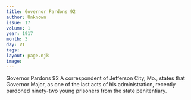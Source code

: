 ```yaml
---
title: Governor Pardons 92
author: Unknown
issue: 17
volume: 1
year: 1917
month: 3
day: VI
tags:
layout: page.njk
image:
---
```

Governor Pardons 92   A correspondent of Jefferson City, Mo., states that Governor Major, as one of the last acts of his administration, recently pardoned ninety-two young prisoners from the state penitentiary.




